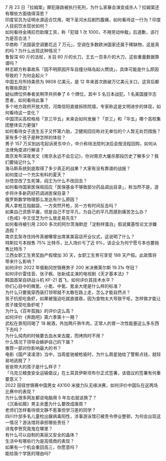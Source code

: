 7 月 23 日「拉姆案」罪犯唐路被执行死刑，为什么家暴会演变成杀人？拉姆案还有哪些方面值得深思？  
印度官员为证明水源适合饮用，喝下圣河水后剧烈腹痛，如何看待这一行为？印度人目前饮水现状如何？  
如何看待金靖扣罚助理工资，称「犯错 1 次 1000，不用劳动仲裁」后道歉，该行为是否合法？  
华商称「法国装空调要花近 7 万元」，空调在多数欧洲国家还属于稀缺物，这是真的吗？为什么出现这种情况？  
鲁智深 60 斤的法杖，关羽 80 斤的长刀，王五一百多斤的大刀，这些重量数据靠谱吗？  
林志颖方称事故系「因不明原因开车自撞分隔岛起火燃烧」，具体可能是什么原因导致的？为何会起火？  
中国五月所持美债为 9808 亿美元，是 12 年来首次跌破万亿美元关口，这背后都有哪些原因？  
疑似牌位供奉者吴啊萍共供奉了 6 个牌位，其中 5 名日本战犯，1 名美国援华志愿者，如何看待此事？  
多个地方政府开放大院，河南信阳直接拆除院墙，专家称这是文明进步的体现，如何看待这一变化？  
中国顶尖高校格局「京三华五」未来会如何发展？「京三」和「华五」哪个高校集团整体实力更强?  
如何看待女子连生五子又怀第六胎，卫健局回应称对无单位的个人暂无处罚措施？家有多个孩子是种怎样的体验？  
男子 157 万买到凶宅起诉房东中介，中介称待法院判决后会按流程回购，如何从法律角度进行解读？  
南京发布深夜发文《南京永远不会忘记》，你对南京大屠杀那段历史了解多少？我们要铭记什么？  
海马斯系统到底取得了多少真正的战果？大家有没有靠谱的战报？  
如何度过一个充实有料的夏天？  
孙悟空改了生死簿，阎王为什么不改回去？  
如何看待国家医保局回应「医保基金不够致部分药品调出目录」，称当然不是，逐步将许多新药好药调进医保目录？  
俄罗斯数学物理那么发达有什么原因？  
两人拿枪互指脑袋，一方突然开枪，另一方有时间反击吗？  
如果自己资质平庸，但是自己不甘平凡，为自己的平凡而感到痛苦怎么办？  
《色戒》中王佳芝为什么放走易先生?  
如何看待被引用 2300 多次的阿尔茨海默症「淀粉样蛋白」假说奠基性论文涉嫌造假？  
南京玄奘寺住持传真被曝曾出席某美容店开业仪式，这说明了什么？  
特斯拉亏本抛售 75% 比特币，比入场价亏了近 9%，该企业为何宁愿亏本也要抛售比特币？  
江西女职工生育奖励产假增加 30 天，女职工生育可享受 188 天产假。此政策将带来什么影响？  
如何评价 2022 年俄勒冈世锦赛男子 200 米决赛莱尔斯 19.31s 夺冠？  
如何评价雷佳音、张子枫、张新成主演的电视剧《天才基本法》?  
韩国首架自研战斗机 KF-21 首飞，如何评价其技术水平？  
你们心目中的微氪、小氪、中氪、氪金大佬是什么样的标准？  
为什么只要我穿西装打领带就不太敢在路上走，怎么才能自然点？  
孩子抗拒吃鱼虾，如果被强迫吃就直接吞，因为食物太大导致干呕，怎样做才能让孩子接受吃鱼虾呢？  
为什么《百年孤独》的评价这么高？  
如何评价《奔跑吧》第六季第十一期？  
武松在景阳冈喝了 18 碗酒，外加两斤熟牛肉，正常人的胃一次性能塞这么多东西下去吗？  
为什么炖肉的时候要去血水来去腥，而烤肉时不用？  
什么情况下领导会嫉妒自己的下属？  
推荐一部对你影响最大的书？  
电影《国产凌凌漆》当中，当周星驰被枪毙时，为什么周星驰给了警察点钱，就轻易地逃脱了？  
爸爸带大的孩子是什么样子？  
「乌克兰粮食安全运输倡议」在土耳其伊斯坦布尔正式签署，该倡议的签署有何重要意义？  
2022 田径世锦赛中国男女 4X100 米接力队无缘决赛，如何评价中国队在这两场比赛中的表现？  
为什么很多网友都说电脑用 5 年左右就该换了？  
《沉香如屑》男主余墨为什么要改成唐周？  
老师们怎样看待很文静不惹事但学习差的同学？  
四川什邡多名儿童检出腺病毒阳性，涉事游泳馆已被责令停业整顿，为何会出现这一情况？游泳馆将承担哪些责任？  
诗鬼李贺究竟鬼在哪里？  
有什么可以自制的美丽又安全的晶体？  
生活中有哪些行为是高情商的表现？  
如果有一个机会重回高三，你愿意吗？  
能给我个学医的理由吗?  
